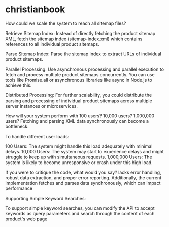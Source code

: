 # christianbook
How could we scale the system to reach all sitemap files?

Retrieve Sitemap Index: Instead of directly fetching the product sitemap XML, fetch the sitemap index (sitemap-index.xml) which contains references to all individual product sitemaps.

Parse Sitemap Index: Parse the sitemap index to extract URLs of individual product sitemaps.

Parallel Processing: Use asynchronous processing and parallel execution to fetch and process multiple product sitemaps concurrently. You can use tools like Promise.all or asynchronous libraries like async in Node.js to achieve this.

Distributed Processing: For further scalability, you could distribute the parsing and processing of individual product sitemaps across multiple server instances or microservices.


How will your system perform with 100 users? 10,000 users? 1,000,000 users?
Fetching and parsing XML data synchronously can become a bottleneck.

To handle different user loads:

100 Users: The system might handle this load adequately with minimal delays.
10,000 Users: The system may start to experience delays and might struggle to keep up with simultaneous requests.
1,000,000 Users: The system is likely to become unresponsive or crash under this high load.

If you were to critique the code, what would you say?
lacks error handling, robust data extraction, and proper error reporting. Additionally, the current implementation fetches and parses data synchronously, which can impact performance

Supporting Simple Keyword Searches:

To support simple keyword searches, you can modify the API to accept keywords as query parameters and search through the content of each product's web page